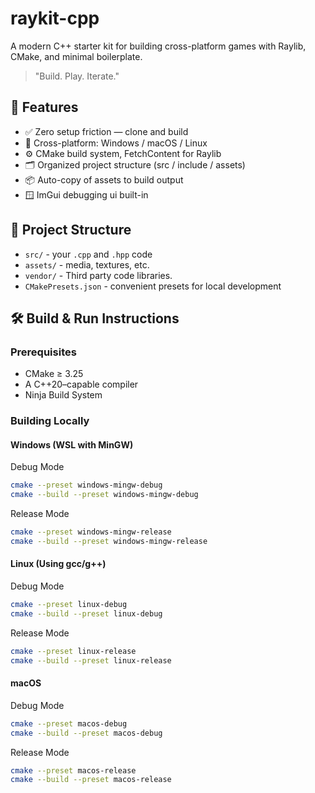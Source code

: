 # raykit-cpp
A modern C++ starter kit for building cross-platform games with Raylib, CMake, and minimal boilerplate.
> "Build. Play. Iterate."

## 🧩 Features
* ✅ Zero setup friction — clone and build
* 🎯 Cross-platform: Windows / macOS / Linux
* ⚙️ CMake build system, FetchContent for Raylib
* 🗂️ Organized project structure (src / include / assets)
* 📦 Auto-copy of assets to build output
* 🪟 ImGui debugging ui built-in
  
## 📂 Project Structure
* `src/` - your `.cpp` and `.hpp` code
* `assets/` - media, textures, etc.
* `vendor/` - Third party code libraries.
* `CMakePresets.json` - convenient presets for local development

## 🛠️ Build & Run Instructions
### Prerequisites
* CMake ≥ 3.25
* A C++20–capable compiler
* Ninja Build System

### Building Locally 
#### Windows (WSL with MinGW)
Debug Mode
```bash
cmake --preset windows-mingw-debug
cmake --build --preset windows-mingw-debug
```
Release Mode
```bash
cmake --preset windows-mingw-release
cmake --build --preset windows-mingw-release
```

#### Linux (Using gcc/g++)
Debug Mode
```bash
cmake --preset linux-debug
cmake --build --preset linux-debug
```
Release Mode
```bash
cmake --preset linux-release
cmake --build --preset linux-release
```

#### macOS
Debug Mode
```bash
cmake --preset macos-debug
cmake --build --preset macos-debug
```
Release Mode
```bash
cmake --preset macos-release
cmake --build --preset macos-release
```
